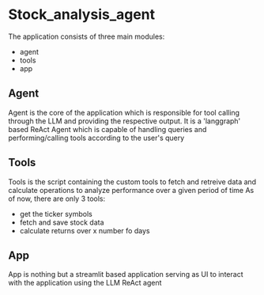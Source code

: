 # Stock_analysis_agent
The application consists of three main modules:

- agent
- tools
- app

## Agent
Agent is the core of the application which is responsible for tool calling through the LLM and providing the respective output.
It is a 'langgraph' based ReAct Agent which is capable of handling queries and performing/calling tools according to the user's query

## Tools
Tools is the script containing the custom tools to fetch and retreive data and calculate operations to analyze performance over a given period of time
As of now, there are only 3 tools:

- get the ticker symbols
- fetch and save stock data
- calculate returns over x number fo days

## App
App is nothing but a streamlit based application serving as UI to interact with the application using the LLM ReAct agent
